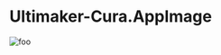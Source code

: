 # Ultimaker-Cura.AppImage

![foo](https://github.com/nx-appbuild-hub/Ultimaker-Cura.AppImage//actions/workflows/makefile.yml/badge.svg)
